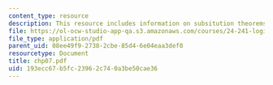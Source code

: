 ```yaml
---
content_type: resource
description: This resource includes information on subsitution theorems.
file: https://ol-ocw-studio-app-qa.s3.amazonaws.com/courses/24-241-logic-i-fall-2005/193ecc67b5fc23962c740a3be50cae36_chp07.pdf
file_type: application/pdf
parent_uid: 08ee49f9-2738-2cbe-85d4-6e04eaa3def0
resourcetype: Document
title: chp07.pdf
uid: 193ecc67-b5fc-2396-2c74-0a3be50cae36
---
```

